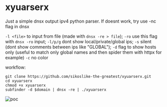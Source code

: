 # xyuarserx
Just a simple dnsx output ipv4 python parser.
If doesnt work, try use -nc flag in dnsx

`-l <file>` to input from file (made with `dnsx -re > file`);
`-ro` use this flag with `dnsx -ro` input;
`-l/p/g` dont show local/private/global ips;
`-s` silent (dont show comments between ips like "GLOBAL");
`-d` flag to show hosts only (useful to match only global names and then spider them with httpx for example)
`-c` no color

workflow:
```
git clone https://github.com/sikoslike-the-greatest/xyuarserx.git
cd xyuarserx
chmod +x xyuarserx
subfinder -d $domain | dnsx -re | ./xyuarserx
```
![poc](poc.gif)
